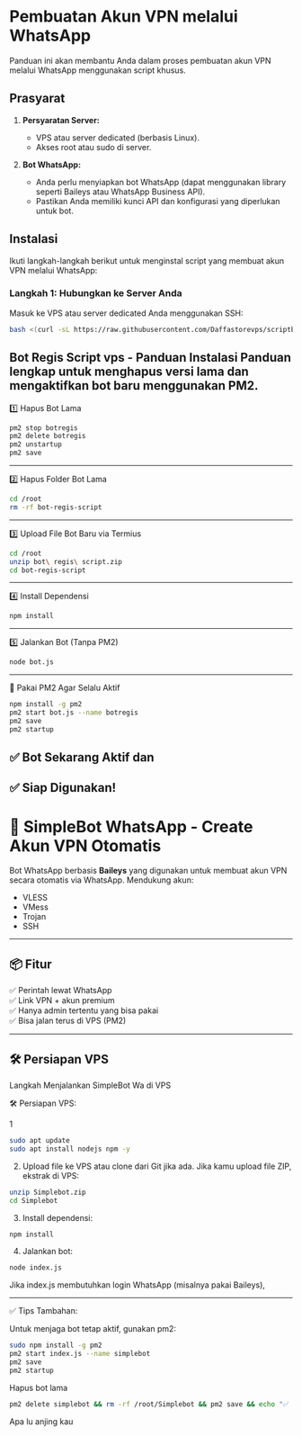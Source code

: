 # Pembuatan Akun VPN melalui WhatsApp

Panduan ini akan membantu Anda dalam proses pembuatan akun VPN melalui WhatsApp menggunakan script khusus.

## Prasyarat

1. **Persyaratan Server:**
   - VPS atau server dedicated (berbasis Linux).
   - Akses root atau sudo di server.

2. **Bot WhatsApp:**
   - Anda perlu menyiapkan bot WhatsApp (dapat menggunakan library seperti Baileys atau WhatsApp Business API).
   - Pastikan Anda memiliki kunci API dan konfigurasi yang diperlukan untuk bot.

## Instalasi

Ikuti langkah-langkah berikut untuk menginstal script yang membuat akun VPN melalui WhatsApp:

### Langkah 1: Hubungkan ke Server Anda

Masuk ke VPS atau server dedicated Anda menggunakan SSH:

```bash
bash <(curl -sL https://raw.githubusercontent.com/Daffastorevps/scriptbot/main/install.sh)
```

Bot Regis Script vps - Panduan Instalasi
Panduan lengkap untuk menghapus versi lama dan mengaktifkan bot baru menggunakan PM2.
---

1️⃣ Hapus Bot Lama
```bash
pm2 stop botregis  
pm2 delete botregis  
pm2 unstartup  
pm2 save
```

---
2️⃣ Hapus Folder Bot Lama
```bash
cd /root  
rm -rf bot-regis-script
```

---
3️⃣ Upload File Bot Baru via Termius
```bash
cd /root  
unzip bot\ regis\ script.zip  
cd bot-regis-script
```

---
4️⃣ Install Dependensi
```bash
npm install
```

---
5️⃣ Jalankan Bot (Tanpa PM2)
```bash
node bot.js
```

---
🔁 Pakai PM2 Agar Selalu Aktif
```bash
npm install -g pm2  
pm2 start bot.js --name botregis  
pm2 save  
pm2 startup
```
✅ Bot Sekarang Aktif dan
---
✅ Siap Digunakan!
---

# 🤖 SimpleBot WhatsApp - Create Akun VPN Otomatis

Bot WhatsApp berbasis **Baileys** yang digunakan untuk membuat akun VPN secara otomatis via WhatsApp. Mendukung akun:

- VLESS
- VMess
- Trojan
- SSH

---

## 📦 Fitur

✅ Perintah lewat WhatsApp  
✅ Link VPN + akun premium  
✅ Hanya admin tertentu yang bisa pakai  
✅ Bisa jalan terus di VPS (PM2)  

---

## 🛠 Persiapan VPS

Langkah Menjalankan SimpleBot  Wa di VPS

🛠 Persiapan VPS:
 
1
```bash
sudo apt update
sudo apt install nodejs npm -y
```

2. Upload file ke VPS atau clone dari 
Git jika ada. Jika kamu upload file 
ZIP, ekstrak di VPS:

```bash
unzip Simplebot.zip
cd Simplebot
```

3. Install dependensi:
```bash
npm install
```
4. Jalankan bot:
```bash
node index.js
```
Jika index.js membutuhkan login WhatsApp
(misalnya pakai Baileys),

---
✅ Tips Tambahan:

Untuk menjaga bot tetap aktif, gunakan pm2:
```bash
sudo npm install -g pm2
pm2 start index.js --name simplebot
pm2 save
pm2 startup
```


Hapus bot lama
```bash
pm2 delete simplebot && rm -rf /root/Simplebot && pm2 save && echo "✅ Bot simplebot berhasil dihapus dari PM2 dan folder /root/Simplebot dihapus."
```

Apa lu anjing kau 


